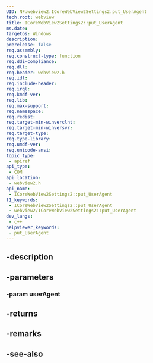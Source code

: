```yaml
---
UID: NF:webview2.ICoreWebView2Settings2.put_UserAgent
tech.root: webview
title: ICoreWebView2Settings2::put_UserAgent
ms.date: 
targetos: Windows
description: 
prerelease: false
req.assembly: 
req.construct-type: function
req.ddi-compliance: 
req.dll: 
req.header: webview2.h
req.idl: 
req.include-header: 
req.irql: 
req.kmdf-ver: 
req.lib: 
req.max-support: 
req.namespace: 
req.redist: 
req.target-min-winverclnt: 
req.target-min-winversvr: 
req.target-type: 
req.type-library: 
req.umdf-ver: 
req.unicode-ansi: 
topic_type:
 - apiref
api_type:
 - COM
api_location:
 - webview2.h
api_name:
 - ICoreWebView2Settings2::put_UserAgent
f1_keywords:
 - ICoreWebView2Settings2::put_UserAgent
 - webview2/ICoreWebView2Settings2::put_UserAgent
dev_langs:
 - c++
helpviewer_keywords:
 - put_UserAgent
---
```


## -description

## -parameters

### -param userAgent

## -returns

## -remarks

## -see-also

